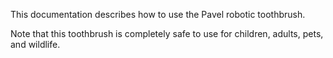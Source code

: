This documentation describes how to use the Pavel robotic toothbrush.

Note that this toothbrush is completely safe to use for children, adults, pets, and wildlife.
